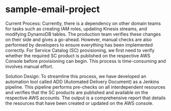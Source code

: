 # sample-email-project

Current Process: Currently, there is a dependency on other domain teams for tasks such as creating IAM roles, updating Kinesis streams, and modifying DynamoDB tables. The production team verifies these changes on their side and gives a go-ahead. However, manual checks are also performed by developers to ensure everything has been implemented correctly. For Service Catalog (SC) provisioning, we first need to verify whether the required SC product is published on the respective AWS Console before provisioning can begin. This process is time-consuming and involves manual effort.

Solution Design: To streamline this process, we have developed an automation tool called ADD (Automated Delivery Document) as a Jenkins pipeline. This pipeline performs pre-checks on all interdependent resources and verifies that the SC products are published and available on the respective AWS accounts. The output is a comprehensive report that details the resources that have been created or updated on the AWS console.
